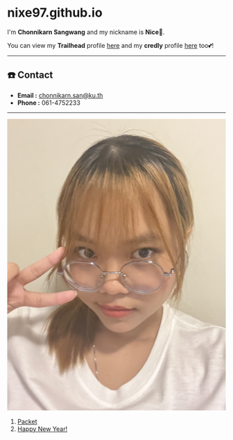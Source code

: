 # nixe97.github.io
I'm **Chonnikarn Sangwang** and my nickname is **Nice**🌈.

You can view my **Trailhead** profile [here](https://www.salesforce.com/trailblazer/axjppzawuuebz7hayx) and my **credly** profile [here](https://www.credly.com/users/nixechk) too💕!

---

## ☎️ Contact
- **Email :** [chonnikarn.san@ku.th](mailto:chonnikarn.san@ku.th)
- **Phone :** 061-4752233

--- 

![me](photo/profile.jpg)
1. [Packet](packet.md)
2. [Happy New Year!](HappyNewyear.md)
